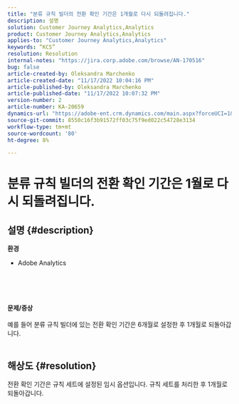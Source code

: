 ```yaml
---
title: "분류 규칙 빌더의 전환 확인 기간은 1개월로 다시 되돌려집니다."
description: 설명
solution: Customer Journey Analytics,Analytics
product: Customer Journey Analytics,Analytics
applies-to: "Customer Journey Analytics,Analytics"
keywords: “KCS”
resolution: Resolution
internal-notes: "https://jira.corp.adobe.com/browse/AN-170516"
bug: false
article-created-by: Oleksandra Marchenko
article-created-date: "11/17/2022 10:04:16 PM"
article-published-by: Oleksandra Marchenko
article-published-date: "11/17/2022 10:07:32 PM"
version-number: 2
article-number: KA-20659
dynamics-url: "https://adobe-ent.crm.dynamics.com/main.aspx?forceUCI=1&pagetype=entityrecord&etn=knowledgearticle&id=3d8e4cc5-c366-ed11-9561-6045bd006b25"
source-git-commit: 8550c16f3b91572ff03c75f9ed022c54728e3134
workflow-type: tm+mt
source-wordcount: '80'
ht-degree: 8%

---
```


# 분류 규칙 빌더의 전환 확인 기간은 1월로 다시 되돌려집니다.

## 설명 {#description}

<b>환경 </b>
- Adobe Analytics

<br><br> <br><br><b>문제/증상</b><br><br>예를 들어 분류 규칙 빌더에 있는 전환 확인 기간은 6개월로 설정한 후 1개월로 되돌아갑니다.
<br> 

## 해상도 {#resolution}


전환 확인 기간은 규칙 세트에 설정된 임시 옵션입니다. 규칙 세트를 처리한 후 1개월로 되돌아갑니다.
